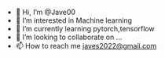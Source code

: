- 👋 Hi, I’m @Jave00
- 👀 I’m interested in Machine learning
- 🌱 I’m currently learning pytorch,tensorflow
- 💞️ I’m looking to collaborate on ...
- 📫 How to reach me javes2022@gmail.com

<!---
Jave00/Jave00 is a ✨ special ✨ repository because its `README.md` (this file) appears on your GitHub profile.
You can click the Preview link to take a look at your changes.
--->
